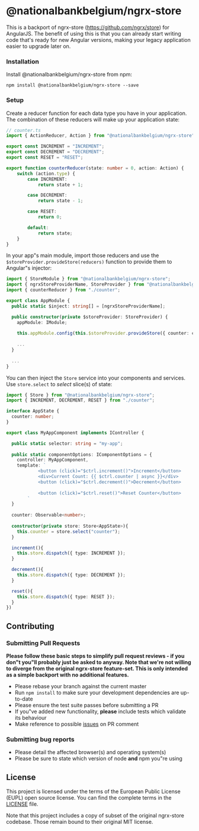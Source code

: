 # @nationalbankbelgium/ngrx-store

This is a backport of ngrx-store (https://github.com/ngrx/store) for AngularJS.
The benefit of using this is that you can already start writing code that's ready for new Angular versions, making your legacy application easier to upgrade later on.

### Installation
Install @nationalbankbelgium/ngrx-store from npm:

```
npm install @nationalbankbelgium/ngrx-store --save
```

### Setup
Create a reducer function for each data type you have in your application. The combination of these reducers will
make up your application state:

```ts
// counter.ts
import { ActionReducer, Action } from "@nationalbankbelgium/ngrx-store";

export const INCREMENT = "INCREMENT";
export const DECREMENT = "DECREMENT";
export const RESET = "RESET";

export function counterReducer(state: number = 0, action: Action) {
	switch (action.type) {
		case INCREMENT:
			return state + 1;

		case DECREMENT:
			return state - 1;

		case RESET:
			return 0;

		default:
			return state;
	}
}
```

In your app"s main module, import those reducers and use the `$storeProvider.provideStore(reducers)`
function to provide them to Angular"s injector:

```ts
import { StoreModule } from "@nationalbankbelgium/ngrx-store";
import { ngrxStoreProviderName, StoreProvider } from "@nationalbankbelgium/ngrx-store/ng1";
import { counterReducer } from "./counter";

export class AppModule {
  public static $inject: string[] = [ngrxStoreProviderName];

  public constructor(private $storeProvider: StoreProvider) {
    appModule: IModule;
    
    this.appModule.config(this.$storeProvider.provideStore({ counter: counterReducer }))
    
    ...
  }
  
  ...
}
```


You can then inject the `Store` service into your components and services. Use `store.select` to
_select_ slice(s) of state:

```ts
import { Store } from "@nationalbankbelgium/ngrx-store";
import { INCREMENT, DECREMENT, RESET } from "./counter";

interface AppState {
  counter: number;
}

export class MyAppComponent implements IController {

  public static selector: string = "my-app";
  
  public static componentOptions: IComponentOptions = {
    controller: MyAppComponent,
    template: `
    		<button (click)="$ctrl.increment()">Increment</button>
    		<div>Current Count: {{ $ctrl.counter | async }}</div>
    		<button (click)="$ctrl.decrement()">Decrement</button>
    
    		<button (click)="$ctrl.reset()">Reset Counter</button>
    	`
  }
  
  counter: Observable<number>;
  
  constructor(private store: Store<AppState>){
    this.counter = store.select("counter");
  }

  increment(){
    this.store.dispatch({ type: INCREMENT });
  }

  decrement(){
    this.store.dispatch({ type: DECREMENT });
  }

  reset(){
    this.store.dispatch({ type: RESET });
  }
})
```


## Contributing
### Submitting Pull Requests

**Please follow these basic steps to simplify pull request reviews - if you don"t you"ll probably just be asked to anyway. Note that we're not willing to diverge from the original ngrx-store feature-set. This is only intended as a simple backport with no additional features.**

* Please rebase your branch against the current master
* Run ```npm install``` to make sure your development dependencies are up-to-date
* Please ensure the test suite passes before submitting a PR
* If you"ve added new functionality, **please** include tests which validate its behaviour
* Make reference to possible [issues](https://github.com/NationalBankBelgium/ngrx-store-ng1/issues) on PR comment

### Submitting bug reports

* Please detail the affected browser(s) and operating system(s)
* Please be sure to state which version of node **and** npm you"re using

## License
This project is licensed under the terms of the European Public License (EUPL) open source license. You can find the complete terms in the [LICENSE](LICENSE) file.

Note that this project includes a copy of subset of the original ngrx-store codebase. Those remain bound to their original MIT license.
